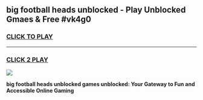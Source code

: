 
## big football heads unblocked - Play Unblocked Gmaes & Free #vk4g0
<h3>
<a href="https://news.freeplayer.one?title=big_football_heads_unblocked&ref=24F">CLICK TO PLAY</a></h3>
<hr>

<h3>
<a href="https://news.freeplayer.one?title=big_football_heads_unblocked&ref=24F">CLICK 2 PLAY</a>
  
</h3>

<a href="https://news.freeplayer.one?title=big_football_heads_unblocked&ref=24F/"><img src="https://clearcache.store/games.png"></a>


**big football heads unblocked games unblocked: Your Gateway to Fun and Accessible Online Gaming**
